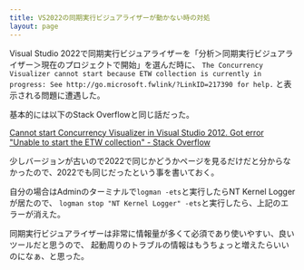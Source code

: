 ```yaml
---
title: VS2022の同期実行ビジュアライザーが動かない時の対処
layout: page
---
```

Visual Studio 2022で同期実行ビジュアライザーを「分析＞同期実行ビジュアライザー＞現在のプロジェクトで開始」を選んだ時に、
`The Concurrency Visualizer cannot start because ETW collection is currently in progress: See http://go.microsoft.fwlink/?LinkID=217390 for help.` と表示される問題に遭遇した。

基本的には以下のStack Overflowと同じ話だった。

[Cannot start Concurrency Visualizer in Visual Studio 2012. Got error "Unable to start the ETW collection" - Stack Overflow](https://stackoverflow.com/questions/16724041/cannot-start-concurrency-visualizer-in-visual-studio-2012-got-error-unable-to)

少しバージョンが古いので2022で同じかどうかページを見るだけだと分からなかったので、2022でも同じだったという事を書いておく。

自分の場合はAdminのターミナルで`logman -ets`と実行したらNT Kernel Loggerが居たので、
`logman stop "NT Kernel Logger" -ets`と実行したら、上記のエラーが消えた。

同期実行ビジュアライザーは非常に情報量が多くて必須であり使いやすい、良いツールだと思うので、
起動周りのトラブルの情報はもうちょっと増えたらいいのになぁ、と思った。